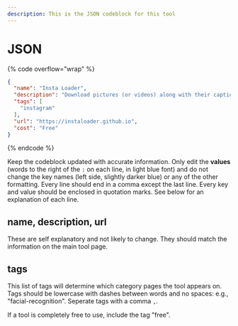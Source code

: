 ```yaml
---
description: This is the JSON codeblock for this tool
---
```


# JSON

{% code overflow="wrap" %}
```json
{
  "name": "Insta Loader",
  "description": "Download pictures (or videos) along with their captions and other metadata from Instagram.",
  "tags": [
    "instagram"
  ],
  "url": "https://instaloader.github.io",
  "cost": "Free"
}
```
{% endcode %}

Keep the codeblock updated with accurate information. Only edit the **values** (words to the right of the `:` on each line, in light blue font) and do not change the key names (left side, slightly darker blue) or any of the other formatting. Every line should end in a comma except the last line. Every key and value should be enclosed in quotation marks. See below for an explanation of each line.&#x20;

## name, description, url

These are self explanatory and not likely to change. They should match the information on the main tool page.

## tags

This list of tags will determine which category pages the tool appears on. Tags should be lowercase with dashes between words and no spaces: e.g., "facial-recognition". Seperate tags with a comma `,`.

If a tool is completely free to use, include the tag "free".

